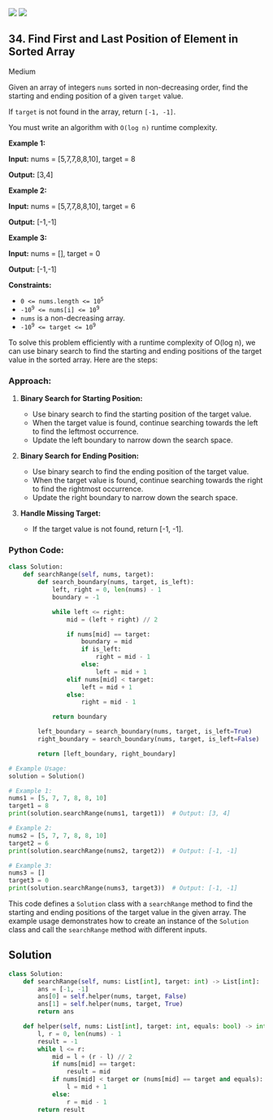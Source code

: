 [![](https://img.shields.io/github/stars/LeetCode-in-Python/LeetCode-in-Python?label=Stars&style=flat-square)](https://github.com/LeetCode-in-Python/LeetCode-in-Python)
[![](https://img.shields.io/github/forks/LeetCode-in-Python/LeetCode-in-Python?label=Fork%20me%20on%20GitHub%20&style=flat-square)](https://github.com/LeetCode-in-Python/LeetCode-in-Python/fork)

## 34\. Find First and Last Position of Element in Sorted Array

Medium

Given an array of integers `nums` sorted in non-decreasing order, find the starting and ending position of a given `target` value.

If `target` is not found in the array, return `[-1, -1]`.

You must write an algorithm with `O(log n)` runtime complexity.

**Example 1:**

**Input:** nums = [5,7,7,8,8,10], target = 8

**Output:** [3,4] 

**Example 2:**

**Input:** nums = [5,7,7,8,8,10], target = 6

**Output:** [-1,-1] 

**Example 3:**

**Input:** nums = [], target = 0

**Output:** [-1,-1] 

**Constraints:**

*   <code>0 <= nums.length <= 10<sup>5</sup></code>
*   <code>-10<sup>9</sup> <= nums[i] <= 10<sup>9</sup></code>
*   `nums` is a non-decreasing array.
*   <code>-10<sup>9</sup> <= target <= 10<sup>9</sup></code>

To solve this problem efficiently with a runtime complexity of O(log n), we can use binary search to find the starting and ending positions of the target value in the sorted array. Here are the steps:

### Approach:

1. **Binary Search for Starting Position:**
   - Use binary search to find the starting position of the target value.
   - When the target value is found, continue searching towards the left to find the leftmost occurrence.
   - Update the left boundary to narrow down the search space.

2. **Binary Search for Ending Position:**
   - Use binary search to find the ending position of the target value.
   - When the target value is found, continue searching towards the right to find the rightmost occurrence.
   - Update the right boundary to narrow down the search space.

3. **Handle Missing Target:**
   - If the target value is not found, return [-1, -1].

### Python Code:

```python
class Solution:
    def searchRange(self, nums, target):
        def search_boundary(nums, target, is_left):
            left, right = 0, len(nums) - 1
            boundary = -1

            while left <= right:
                mid = (left + right) // 2

                if nums[mid] == target:
                    boundary = mid
                    if is_left:
                        right = mid - 1
                    else:
                        left = mid + 1
                elif nums[mid] < target:
                    left = mid + 1
                else:
                    right = mid - 1

            return boundary

        left_boundary = search_boundary(nums, target, is_left=True)
        right_boundary = search_boundary(nums, target, is_left=False)

        return [left_boundary, right_boundary]

# Example Usage:
solution = Solution()

# Example 1:
nums1 = [5, 7, 7, 8, 8, 10]
target1 = 8
print(solution.searchRange(nums1, target1))  # Output: [3, 4]

# Example 2:
nums2 = [5, 7, 7, 8, 8, 10]
target2 = 6
print(solution.searchRange(nums2, target2))  # Output: [-1, -1]

# Example 3:
nums3 = []
target3 = 0
print(solution.searchRange(nums3, target3))  # Output: [-1, -1]
```

This code defines a `Solution` class with a `searchRange` method to find the starting and ending positions of the target value in the given array. The example usage demonstrates how to create an instance of the `Solution` class and call the `searchRange` method with different inputs.

## Solution

```python
class Solution:
    def searchRange(self, nums: List[int], target: int) -> List[int]:
        ans = [-1, -1]
        ans[0] = self.helper(nums, target, False)
        ans[1] = self.helper(nums, target, True)
        return ans

    def helper(self, nums: List[int], target: int, equals: bool) -> int:
        l, r = 0, len(nums) - 1
        result = -1
        while l <= r:
            mid = l + (r - l) // 2
            if nums[mid] == target:
                result = mid
            if nums[mid] < target or (nums[mid] == target and equals):
                l = mid + 1
            else:
                r = mid - 1
        return result
```